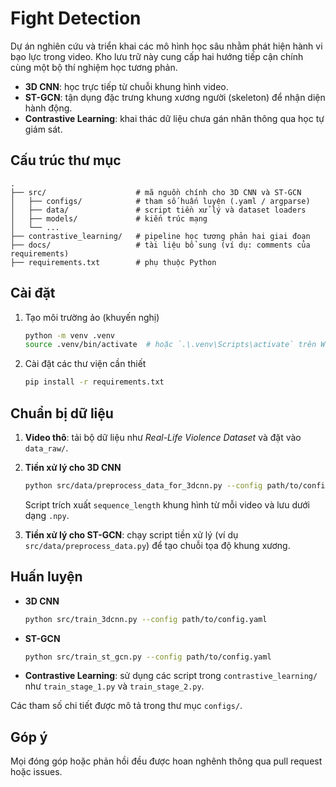# Fight Detection

Dự án nghiên cứu và triển khai các mô hình học sâu nhằm phát hiện hành vi bạo lực trong video.
Kho lưu trữ này cung cấp hai hướng tiếp cận chính cùng một bộ thí nghiệm học tương phản.

- **3D CNN**: học trực tiếp từ chuỗi khung hình video.
- **ST-GCN**: tận dụng đặc trưng khung xương người (skeleton) để nhận diện hành động.
- **Contrastive Learning**: khai thác dữ liệu chưa gán nhãn thông qua học tự giám sát.

## Cấu trúc thư mục

```
.
├── src/                    # mã nguồn chính cho 3D CNN và ST-GCN
│   ├── configs/            # tham số huấn luyện (.yaml / argparse)
│   ├── data/               # script tiền xử lý và dataset loaders
│   ├── models/             # kiến trúc mạng
│   └── ...
├── contrastive_learning/   # pipeline học tương phản hai giai đoạn
├── docs/                   # tài liệu bổ sung (ví dụ: comments của requirements)
├── requirements.txt        # phụ thuộc Python
```

## Cài đặt

1. Tạo môi trường ảo (khuyến nghị)

   ```bash
   python -m venv .venv
   source .venv/bin/activate  # hoặc `.\.venv\Scripts\activate` trên Windows
   ```

2. Cài đặt các thư viện cần thiết

   ```bash
   pip install -r requirements.txt
   ```

## Chuẩn bị dữ liệu

1. **Video thô**: tải bộ dữ liệu như *Real-Life Violence Dataset* và đặt vào `data_raw/`.
2. **Tiền xử lý cho 3D CNN**

   ```bash
   python src/data/preprocess_data_for_3dcnn.py --config path/to/config.yaml
   ```

   Script trích xuất `sequence_length` khung hình từ mỗi video và lưu dưới dạng `.npy`.

3. **Tiền xử lý cho ST-GCN**: chạy script tiền xử lý (ví dụ `src/data/preprocess_data.py`) để tạo chuỗi tọa độ khung xương.

## Huấn luyện

- **3D CNN**

  ```bash
  python src/train_3dcnn.py --config path/to/config.yaml
  ```

- **ST-GCN**

  ```bash
  python src/train_st_gcn.py --config path/to/config.yaml
  ```

- **Contrastive Learning**: sử dụng các script trong `contrastive_learning/` như `train_stage_1.py` và `train_stage_2.py`.

Các tham số chi tiết được mô tả trong thư mục `configs/`.

## Góp ý

Mọi đóng góp hoặc phản hồi đều được hoan nghênh thông qua pull request hoặc issues.